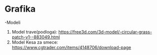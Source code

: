 # Grafika

-Modeli
1. Model trave(podloga): https://free3d.com/3d-model/-circular-grass-patch-v1--883049.html
2. Model Kesa za smece: https://www.cgtrader.com/items/4148706/download-page